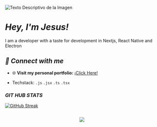 
![Texto Descriptivo de la Imagen](https://i.pinimg.com/736x/c4/64/2b/c4642bccd2cfea5562d80554d5ea169f.jpg)

# *Hey, I'm Jesus!*

I am a developer with a taste for development in Nextjs, React Native and Electron

## *🔗 Connect with me*

* 🌐 **Visit my personal portfolio:** [¡Click Here!](https://personal-portfolio-ivory-pi.vercel.app/)

* Techstack: `.js` `.jsx` `.ts` `.tsx`

### *GIT HUB STATS*
[![GitHub Streak](https://github-readme-streak-stats.herokuapp.com?user=JesusM04&theme=tokyonight&hide_border=true)](https://git.io/streak-stats)

##
<p align="center">
  <a href="https://skillicons.dev">
    <img src="https://skillicons.dev/icons?i=git,kubernetes,docker,c,vim" />
  </a>
</p>
